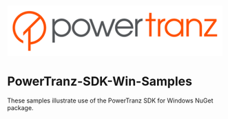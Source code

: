 <img src="./docs/Powertranz-Logo.png" width=500>

# PowerTranz-SDK-Win-Samples

These samples illustrate use of the PowerTranz SDK for Windows NuGet package.
